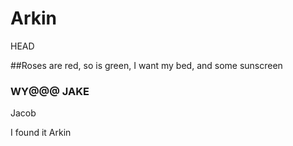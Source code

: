 # Arkin

 HEAD

##Roses are red, so is green, I want my bed, and some sunscreen

### WY@@@ JAKE

 Jacob 

I found it Arkin

